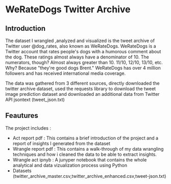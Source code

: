 # WeRateDogs Twitter Archive
## Introduction

The dataset I wrangled ,analyzed and visualized is the tweet archive of Twitter user @dog_rates, also known as WeRateDogs. WeRateDogs is a Twitter account that rates people's dogs with a humorous comment about the dog. These ratings almost always have a denominator of 10. The numerators, though? Almost always greater than 10. 11/10, 12/10, 13/10, etc. Why? Because "they're good dogs Brent." WeRateDogs has over 4 million followers and has received international media coverage.

The data was gathered from 3 different sources, directly downloaded the twitter archive dataset, used the requests library to download the tweet image prediction dataset and downloaded an additional data from Twitter API jsontext (tweet_json.txt)

## Feautures
The project includes :

* Act report pdf : This contains a brief introduction of the project and a report of insights I generated from the dataset
* Wrangle report pdf : This contains a walk-through of my data wrangling techniques and how i cleaned the data to be able to extract insights.
* Wrangle act ipnyb : A junyper notebook that contains the whole analytical  and data vizualization process using Python
* Datasets (twitter_archive_master.csv,twitter_archive_enhanced.csv,tweet-json.txt)